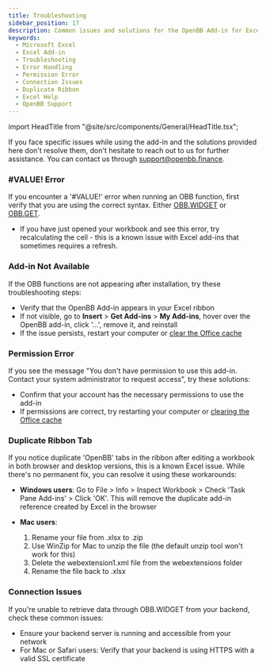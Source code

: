 ```yaml
---
title: Troubleshooting
sidebar_position: 17
description: Common issues and solutions for the OpenBB Add-in for Excel, including error handling, installation problems, and connection troubleshooting.
keywords:
  - Microsoft Excel
  - Excel Add-in
  - Troubleshooting
  - Error Handling
  - Permission Error
  - Connection Issues
  - Duplicate Ribbon
  - Excel Help
  - OpenBB Support
---
```


import HeadTitle from "@site/src/components/General/HeadTitle.tsx";

<HeadTitle title="Troubleshooting | OpenBB Add-in for Excel Docs" />

If you face specific issues while using the add-in and the solutions provided here don't resolve them, don't hesitate to reach out to us for further assistance. You can contact us through [support@openbb.finance](mailto:support@openbb.finance).

### #VALUE! Error

If you encounter a '#VALUE!' error when running an OBB function, first verify that you are using the correct syntax. Either [OBB.WIDGET](/excel/obb-widget) or [OBB.GET](/excel/obb-get).

- If you have just opened your workbook and see this error, try recalculating the cell - this is a known issue with Excel add-ins that sometimes requires a refresh.

### Add-in Not Available

If the OBB functions are not appearing after installation, try these troubleshooting steps:

- Verify that the OpenBB Add-in appears in your Excel ribbon
- If not visible, go to **Insert** > **Get Add-ins** > **My Add-ins**, hover over the OpenBB add-in, click '...', remove it, and reinstall
- If the issue persists, restart your computer or [clear the Office cache](https://learn.microsoft.com/en-us/office/dev/add-ins/testing/clear-cache)

### Permission Error

If you see the message "You don't have permission to use this add-in. Contact your system administrator to request access", try these solutions:

- Confirm that your account has the necessary permissions to use the add-in
- If permissions are correct, try restarting your computer or [clearing the Office cache](https://learn.microsoft.com/en-us/office/dev/add-ins/testing/clear-cache)

### Duplicate Ribbon Tab

If you notice duplicate 'OpenBB' tabs in the ribbon after editing a workbook in both browser and desktop versions, this is a known Excel issue. While there's no permanent fix, you can resolve it using these workarounds:

- **Windows users**: Go to File > Info > Inspect Workbook > Check 'Task Pane Add-ins' > Click 'OK'. This will remove the duplicate add-in reference created by Excel in the browser

- **Mac users**: 
  1. Rename your file from .xlsx to .zip
  2. Use WinZip for Mac to unzip the file (the default unzip tool won't work for this)
  3. Delete the webextension1.xml file from the webextensions folder
  4. Rename the file back to .xlsx

### Connection Issues

If you're unable to retrieve data through OBB.WIDGET from your backend, check these common issues:

- Ensure your backend server is running and accessible from your network
- For Mac or Safari users: Verify that your backend is using HTTPS with a valid SSL certificate
